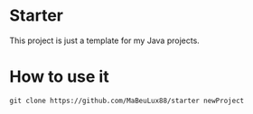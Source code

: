 # Starter

This project is just a template for my Java projects.

# How to use it

`git clone https://github.com/MaBeuLux88/starter newProject`
